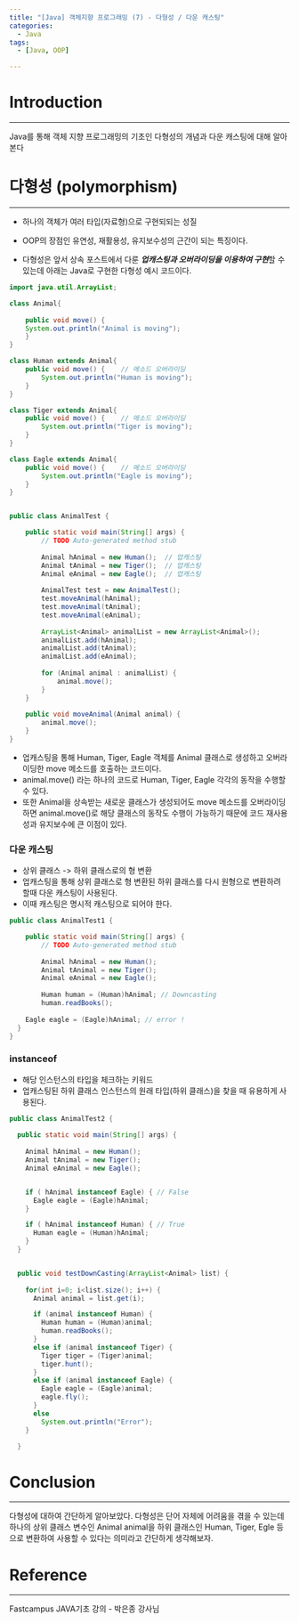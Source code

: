 ```yaml
---
title: "[Java] 객체지향 프로그래밍 (7) - 다형성 / 다운 캐스팅"
categories:
  - Java
tags:
  - [Java, OOP]

---
```




# Introduction

---

Java를 통해 객체 지향 프로그래밍의 기초인 다형성의 개념과 다운 캐스팅에 대해 알아본다



# 다형성 (polymorphism)

---

- 하나의 객체가 여러 타입(자료형)으로 구현되되는 성질

- OOP의 장점인 유연성, 재활용성, 유지보수성의 근간이 되는 특징이다.

- 다형성은 앞서 상속 포스트에서 다룬 ***업캐스팅과 오버라이딩을 이용하여 구현***할 수 있는데 아래는 Java로 구현한 다형성 예시 코드이다.

```java
import java.util.ArrayList;

class Animal{
	
	public void move() {
    System.out.println("Animal is moving");
	}
}

class Human extends Animal{
	public void move() {	// 메소드 오버라이딩
		System.out.println("Human is moving");
	}
}

class Tiger extends Animal{
	public void move() {	// 메소드 오버라이딩
		System.out.println("Tiger is moving");
	}
}

class Eagle extends Animal{
	public void move() {	// 메소드 오버라이딩
		System.out.println("Eagle is moving");
	}
}


public class AnimalTest {

	public static void main(String[] args) {
		// TODO Auto-generated method stub
		
		Animal hAnimal = new Human();  // 업캐스팅
		Animal tAnimal = new Tiger();  // 업캐스팅
		Animal eAnimal = new Eagle();  // 업캐스팅
		
		AnimalTest test = new AnimalTest();
		test.moveAnimal(hAnimal);
		test.moveAnimal(tAnimal);
		test.moveAnimal(eAnimal);
		
		ArrayList<Animal> animalList = new ArrayList<Animal>();
		animalList.add(hAnimal);
		animalList.add(tAnimal);
		animalList.add(eAnimal);
		
		for (Animal animal : animalList) {
			animal.move();
		}
	}
	
	public void moveAnimal(Animal animal) {
		animal.move();
	}
}
```

- 업캐스팅을 통해 Human, Tiger, Eagle 객체를 Animal 클래스로 생성하고 오버라이딩한 move 메소드를 호출하는 코드이다.
- animal.move() 라는 하나의 코드로 Human, Tiger, Eagle 각각의 동작을 수행할 수 있다.
- 또한 Animal을 상속받는 새로운 클래스가 생성되어도 move 메소드를 오버라이딩하면 animal.move()로 해당 클래스의 동작도 수행이 가능하기 때문에 코드 재사용성과 유지보수에 큰 이점이 있다.



### 다운 캐스팅

- 상위 클래스 -> 하위 클래스로의 형 변환
- 업캐스팅을 통해 상위 클래스로 형 변환된 하위 클래스를 다시 원형으로 변환하려 할때 다운 캐스팅이 사용된다.
- 이때 캐스팅은 명시적 캐스팅으로 되어야 한다.

```java
public class AnimalTest1 {

	public static void main(String[] args) {
		// TODO Auto-generated method stub
		
		Animal hAnimal = new Human();
		Animal tAnimal = new Tiger();
		Animal eAnimal = new Eagle();
		
		Human human = (Human)hAnimal; // Downcasting
		human.readBooks();
    
    Eagle eagle = (Eagle)hAnimal; // error !
  }
}
```



### instanceof

- 해당 인스턴스의 타입을 체크하는 키워드
- 업캐스팅된 하위 클래스 인스턴스의 원래 타입(하위 클래스)을 찾을 때 유용하게 사용된다.

```java
public class AnimalTest2 {
  
  public static void main(String[] args) {
    
    Animal hAnimal = new Human();
    Animal tAnimal = new Tiger();
    Animal eAnimal = new Eagle();


    if ( hAnimal instanceof Eagle) { // False
      Eagle eagle = (Eagle)hAnimal;
    }

    if ( hAnimal instanceof Human) { // True
      Human eagle = (Human)hAnimal;
    }
  }


  public void testDownCasting(ArrayList<Animal> list) {
    
    for(int i=0; i<list.size(); i++) {
      Animal animal = list.get(i);

      if (animal instanceof Human) {
        Human human = (Human)animal;
        human.readBooks();
      }
      else if (animal instanceof Tiger) {
        Tiger tiger = (Tiger)animal;
        tiger.hunt();
      }
      else if (animal instanceof Eagle) {
        Eagle eagle = (Eagle)animal;
        eagle.fly();
      }
      else
        System.out.println("Error");
    }

  }
```



#  Conclusion

---

다형성에 대하여 간단하게 알아보았다. 다형성은 단어 자체에 어려움을 겪을 수 있는데 하나의 상위 클래스 변수인 Animal animal을 하위 클래스인 Human, Tiger, Egle 등으로 변환하여 사용할 수 있다는 의미라고 간단하게 생각해보자.



# Reference

---

Fastcampus JAVA기초 강의 - 박은종 강사님
